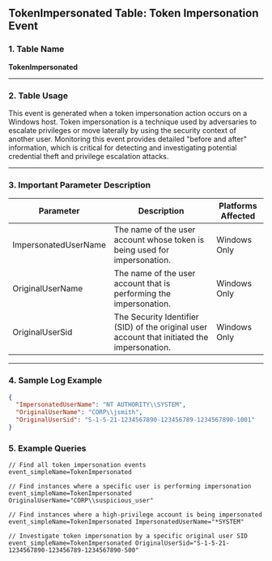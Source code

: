 ## TokenImpersonated Table: Token Impersonation Event

### 1. Table Name
**TokenImpersonated**

---

### 2. Table Usage
This event is generated when a token impersonation action occurs on a Windows host. Token impersonation is a technique used by adversaries to escalate privileges or move laterally by using the security context of another user. Monitoring this event provides detailed "before and after" information, which is critical for detecting and investigating potential credential theft and privilege escalation attacks.

---

### 3. Important Parameter Description

| Parameter | Description | Platforms Affected |
|---|---|---|
| ImpersonatedUserName | The name of the user account whose token is being used for impersonation. | Windows Only |
| OriginalUserName | The name of the user account that is performing the impersonation. | Windows Only |
| OriginalUserSid | The Security Identifier (SID) of the original user account that initiated the impersonation. | Windows Only |

---

### 4. Sample Log Example

```json
{
  "ImpersonatedUserName": "NT AUTHORITY\\SYSTEM",
  "OriginalUserName": "CORP\\jsmith",
  "OriginalUserSid": "S-1-5-21-1234567890-123456789-1234567890-1001"
}
```

### 5. Example Queries
```xql
// Find all token impersonation events
event_simpleName=TokenImpersonated

// Find instances where a specific user is performing impersonation
event_simpleName=TokenImpersonated OriginalUserName="CORP\\suspicious_user"

// Find instances where a high-privilege account is being impersonated
event_simpleName=TokenImpersonated ImpersonatedUserName="*SYSTEM"

// Investigate token impersonation by a specific original user SID
event_simpleName=TokenImpersonated OriginalUserSid="S-1-5-21-1234567890-123456789-1234567890-500"
```